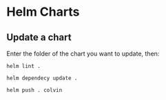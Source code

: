 # Helm Charts

## Update a chart
Enter the folder of the chart you want to update, then:

`helm lint .`

`helm dependecy update .`

`helm push . colvin`